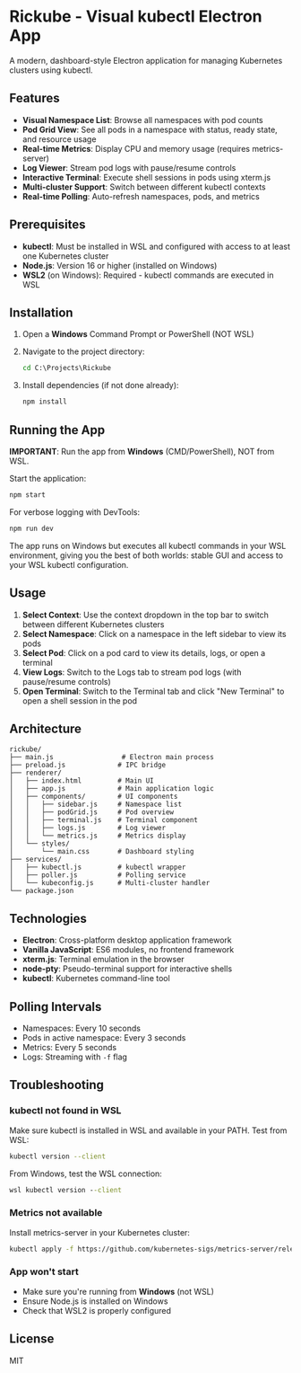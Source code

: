 # Rickube - Visual kubectl Electron App

A modern, dashboard-style Electron application for managing Kubernetes clusters using kubectl.

## Features

- **Visual Namespace List**: Browse all namespaces with pod counts
- **Pod Grid View**: See all pods in a namespace with status, ready state, and resource usage
- **Real-time Metrics**: Display CPU and memory usage (requires metrics-server)
- **Log Viewer**: Stream pod logs with pause/resume controls
- **Interactive Terminal**: Execute shell sessions in pods using xterm.js
- **Multi-cluster Support**: Switch between different kubectl contexts
- **Real-time Polling**: Auto-refresh namespaces, pods, and metrics

## Prerequisites

- **kubectl**: Must be installed in WSL and configured with access to at least one Kubernetes cluster
- **Node.js**: Version 16 or higher (installed on Windows)
- **WSL2** (on Windows): Required - kubectl commands are executed in WSL

## Installation

1. Open a **Windows** Command Prompt or PowerShell (NOT WSL)

2. Navigate to the project directory:
   ```cmd
   cd C:\Projects\Rickube
   ```

3. Install dependencies (if not done already):
   ```cmd
   npm install
   ```

## Running the App

**IMPORTANT**: Run the app from **Windows** (CMD/PowerShell), NOT from WSL.

Start the application:

```cmd
npm start
```

For verbose logging with DevTools:

```cmd
npm run dev
```

The app runs on Windows but executes all kubectl commands in your WSL environment, giving you the best of both worlds: stable GUI and access to your WSL kubectl configuration.

## Usage

1. **Select Context**: Use the context dropdown in the top bar to switch between different Kubernetes clusters
2. **Select Namespace**: Click on a namespace in the left sidebar to view its pods
3. **Select Pod**: Click on a pod card to view its details, logs, or open a terminal
4. **View Logs**: Switch to the Logs tab to stream pod logs (with pause/resume controls)
5. **Open Terminal**: Switch to the Terminal tab and click "New Terminal" to open a shell session in the pod

## Architecture

```
rickube/
├── main.js                 # Electron main process
├── preload.js             # IPC bridge
├── renderer/
│   ├── index.html         # Main UI
│   ├── app.js             # Main application logic
│   ├── components/        # UI components
│   │   ├── sidebar.js     # Namespace list
│   │   ├── podGrid.js     # Pod overview
│   │   ├── terminal.js    # Terminal component
│   │   ├── logs.js        # Log viewer
│   │   └── metrics.js     # Metrics display
│   └── styles/
│       └── main.css       # Dashboard styling
├── services/
│   ├── kubectl.js         # kubectl wrapper
│   ├── poller.js          # Polling service
│   └── kubeconfig.js      # Multi-cluster handler
└── package.json
```

## Technologies

- **Electron**: Cross-platform desktop application framework
- **Vanilla JavaScript**: ES6 modules, no frontend framework
- **xterm.js**: Terminal emulation in the browser
- **node-pty**: Pseudo-terminal support for interactive shells
- **kubectl**: Kubernetes command-line tool

## Polling Intervals

- Namespaces: Every 10 seconds
- Pods in active namespace: Every 3 seconds
- Metrics: Every 5 seconds
- Logs: Streaming with `-f` flag

## Troubleshooting

### kubectl not found in WSL
Make sure kubectl is installed in WSL and available in your PATH. Test from WSL:
```bash
kubectl version --client
```

From Windows, test the WSL connection:
```cmd
wsl kubectl version --client
```

### Metrics not available
Install metrics-server in your Kubernetes cluster:
```bash
kubectl apply -f https://github.com/kubernetes-sigs/metrics-server/releases/latest/download/components.yaml
```

### App won't start
- Make sure you're running from **Windows** (not WSL)
- Ensure Node.js is installed on Windows
- Check that WSL2 is properly configured

## License

MIT
